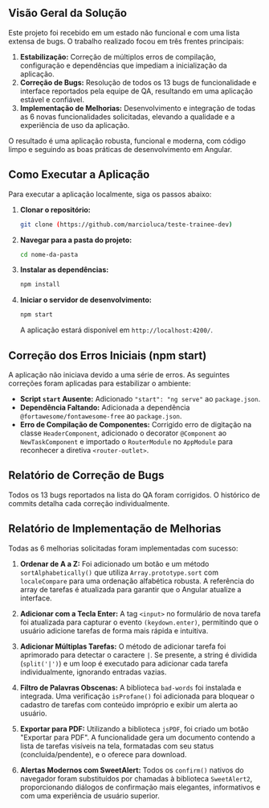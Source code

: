 ## Visão Geral da Solução

Este projeto foi recebido em um estado não funcional e com uma lista extensa de bugs. O trabalho realizado focou em três frentes principais:

1.  **Estabilização:** Correção de múltiplos erros de compilação, configuração e dependências que impediam a inicialização da aplicação.
2.  **Correção de Bugs:** Resolução de todos os 13 bugs de funcionalidade e interface reportados pela equipe de QA, resultando em uma aplicação estável e confiável.
3.  **Implementação de Melhorias:** Desenvolvimento e integração de todas as 6 novas funcionalidades solicitadas, elevando a qualidade e a experiência de uso da aplicação.

O resultado é uma aplicação robusta, funcional e moderna, com código limpo e seguindo as boas práticas de desenvolvimento em Angular.

## Como Executar a Aplicação

Para executar a aplicação localmente, siga os passos abaixo:

1.  **Clonar o repositório:**
    ```bash
    git clone (https://github.com/marcioluca/teste-trainee-dev)
    ```
2.  **Navegar para a pasta do projeto:**
    ```bash
    cd nome-da-pasta
    ```
3.  **Instalar as dependências:**
    ```bash
    npm install
    ```
4.  **Iniciar o servidor de desenvolvimento:**
    ```bash
    npm start
    ```
    A aplicação estará disponível em `http://localhost:4200/`.

## Correção dos Erros Iniciais (npm start)

A aplicação não iniciava devido a uma série de erros. As seguintes correções foram aplicadas para estabilizar o ambiente:
* **Script `start` Ausente:** Adicionado `"start": "ng serve"` ao `package.json`.
* **Dependência Faltando:** Adicionada a dependência `@fortawesome/fontawesome-free` ao `package.json`.
* **Erro de Compilação de Componentes:** Corrigido erro de digitação na classe `HeaderComponent`, adicionado o decorator `@Component` ao `NewTaskComponent` e importado o `RouterModule` no `AppModule` para reconhecer a diretiva `<router-outlet>`.

## Relatório de Correção de Bugs

Todos os 13 bugs reportados na lista do QA foram corrigidos. O histórico de commits detalha cada correção individualmente.

## Relatório de Implementação de Melhorias

Todas as 6 melhorias solicitadas foram implementadas com sucesso:

1.  **Ordenar de A a Z:** Foi adicionado um botão e um método `sortAlphabetically()` que utiliza `Array.prototype.sort` com `localeCompare` para uma ordenação alfabética robusta. A referência do array de tarefas é atualizada para garantir que o Angular atualize a interface.

2.  **Adicionar com a Tecla Enter:** A tag `<input>` no formulário de nova tarefa foi atualizada para capturar o evento `(keydown.enter)`, permitindo que o usuário adicione tarefas de forma mais rápida e intuitiva.

3.  **Adicionar Múltiplas Tarefas:** O método de adicionar tarefa foi aprimorado para detectar o caractere `|`. Se presente, a string é dividida (`split('|')`) e um loop é executado para adicionar cada tarefa individualmente, ignorando entradas vazias.

4.  **Filtro de Palavras Obscenas:** A biblioteca `bad-words` foi instalada e integrada. Uma verificação `isProfane()` foi adicionada para bloquear o cadastro de tarefas com conteúdo impróprio e exibir um alerta ao usuário.

5.  **Exportar para PDF:** Utilizando a biblioteca `jsPDF`, foi criado um botão "Exportar para PDF". A funcionalidade gera um documento contendo a lista de tarefas visíveis na tela, formatadas com seu status (concluída/pendente), e o oferece para download.

6.  **Alertas Modernos com SweetAlert:** Todos os `confirm()` nativos do navegador foram substituídos por chamadas à biblioteca `SweetAlert2`, proporcionando diálogos de confirmação mais elegantes, informativos e com uma experiência de usuário superior.